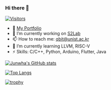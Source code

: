 ### Hi there 👋
[![Visitors](https://hits.seeyoufarm.com/api/count/incr/badge.svg?url=https%3A%2F%2Fgithub.com%2Fjunwha0511%2F&count_bg=%23A0B9F8&title_bg=%23555555&icon=&icon_color=%23E7E7E7&title=Visitors&edge_flat=false)](https://hits.seeyoufarm.com)
- 👀 [My Portfolio](https://junwha.notion.site/Portfolio-5993ce97431540eb913847190e370eeb)
- 🔭 I’m currently working on [S2Lab](https://github.com/S2-Lab)
- 📫 How to reach me: qbit@unist.ac.kr
- :book: I’m currently learning LLVM, RISC-V
- ⚡ Skills: C/C++, Python, Arduino, Flutter, Java 

[![Junwha's GitHub stats](https://github-readme-stats.vercel.app/api?username=junwha0511)](https://github.com/junwha0511/github-readme-stats)

[![Top Langs](https://github-readme-stats.vercel.app/api/top-langs/?username=junwha0511&layout=compact)](https://callor.com)

[![trophy](https://github-profile-trophy.vercel.app/?username=junwha0511&row=1)](https://github.com/ryo-ma/github-profile-trophy)


<!--
**junwha0511/junwha0511** is a ✨ _special_ ✨ repository because its `README.md` (this file) appears on your GitHub profile.

Here are some ideas to get you started:

- 👯 I’m looking to collaborate on ...n
- 🤔 I’m looking for help with ...
- 💬 Ask me about ...
- 📫 How to reach me: ...
- 😄 Pronouns: ...
- ⚡ Fun fact: ...
-->
